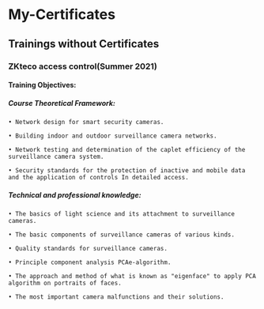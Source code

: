 # My-Certificates
## Trainings without Certificates
### ZKteco access control(Summer 2021)
#### Training Objectives:
  #####     Course Theoretical Framework:
    • Network design for smart security cameras.

    • Building indoor and outdoor surveillance camera networks.

    • Network testing and determination of the caplet efficiency of the surveillance camera system.

    • Security standards for the protection of inactive and mobile data and the application of controls In detailed access.

  #####     Technical and professional knowledge:
    • The basics of light science and its attachment to surveillance cameras. 

    • The basic components of surveillance cameras of various kinds.

    • Quality standards for surveillance cameras.
  
    • Principle component analysis PCAe-algorithm.

    • The approach and method of what is known as "eigenface" to apply PCA algorithm on portraits of faces.
  
    • The most important camera malfunctions and their solutions.
